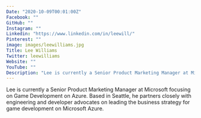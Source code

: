 ```yaml
---
Date: "2020-10-09T00:01:00Z"
Facebook: ""
GitHub: ""
Instagram: ""
Linkedin: "https://www.linkedin.com/in/leewill/"
Pinterest: ""
image: images/leewilliams.jpg
Title: Lee Williams
Twitter: leewilliams
Website: ""
YouTube: ""
Description: "Lee is currently a Senior Product Marketing Manager at Microsoft focusing on Game Development on Azure. Based in Seattle, he partners closely with engineering and developer advocates on leading the business strategy for game development on Microsoft Azure."
---
```

Lee is currently a Senior Product Marketing Manager at Microsoft focusing on Game Development on Azure. Based in Seattle, he partners closely with engineering and developer advocates on leading the business strategy for game development on Microsoft Azure.